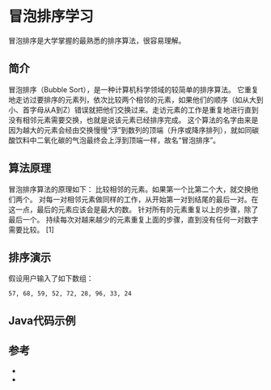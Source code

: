 # 冒泡排序学习



冒泡排序是大学掌握的最熟悉的排序算法，很容易理解。

## 简介

冒泡排序（Bubble Sort），是一种计算机科学领域的较简单的排序算法。
它重复地走访过要排序的元素列，依次比较两个相邻的元素，如果他们的顺序（如从大到小、首字母从A到Z）错误就把他们交换过来。走访元素的工作是重复地进行直到没有相邻元素需要交换，也就是说该元素已经排序完成。
这个算法的名字由来是因为越大的元素会经由交换慢慢“浮”到数列的顶端（升序或降序排列），就如同碳酸饮料中二氧化碳的气泡最终会上浮到顶端一样，故名“冒泡排序”。

## 算法原理
冒泡排序算法的原理如下：
比较相邻的元素。如果第一个比第二个大，就交换他们两个。
对每一对相邻元素做同样的工作，从开始第一对到结尾的最后一对。在这一点，最后的元素应该会是最大的数。
针对所有的元素重复以上的步骤，除了最后一个。
持续每次对越来越少的元素重复上面的步骤，直到没有任何一对数字需要比较。 [1]


## 排序演示

假设用户输入了如下数组：
```
57, 68, 59, 52, 72, 28, 96, 33, 24
```

## Java代码示例

## 参考

- []()
- []()
